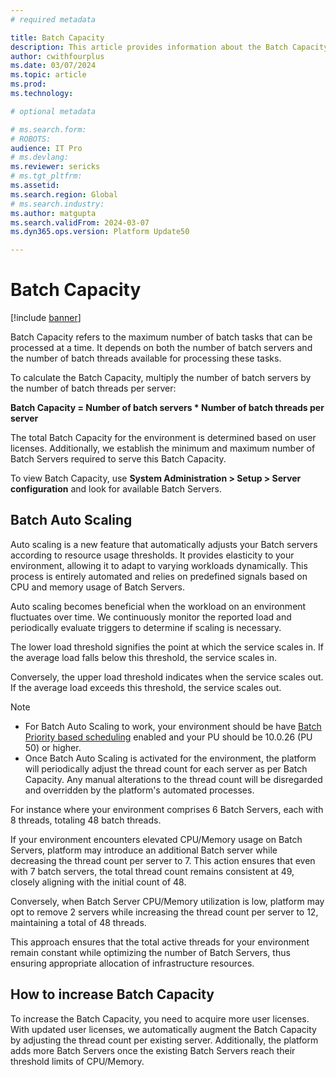 ```yaml
---
# required metadata

title: Batch Capacity
description: This article provides information about the Batch Capacity.
author: cwithfourplus
ms.date: 03/07/2024
ms.topic: article
ms.prod: 
ms.technology: 

# optional metadata

# ms.search.form: 
# ROBOTS: 
audience: IT Pro
# ms.devlang: 
ms.reviewer: sericks
# ms.tgt_pltfrm: 
ms.assetid: 
ms.search.region: Global
# ms.search.industry: 
ms.author: matgupta
ms.search.validFrom: 2024-03-07
ms.dyn365.ops.version: Platform Update50

---
```


# Batch Capacity 

[!include [banner](../includes/banner.md)]

Batch Capacity refers to the maximum number of batch tasks that can be processed at a time. It depends on both the number of batch servers and the number of batch threads available for processing these tasks.

To calculate the Batch Capacity, multiply the number of batch servers by the number of batch threads per server:

**Batch Capacity = Number of batch servers * Number of batch threads per server**

The total Batch Capacity for the environment is determined based on user licenses. Additionally, we establish the minimum and maximum number of Batch Servers required to serve this Batch Capacity.

To view Batch Capacity, use **System Administration > Setup > Server configuration** and look for available Batch Servers.

## Batch Auto Scaling 

Auto scaling is a new feature that automatically adjusts your Batch servers according to resource usage thresholds. It provides elasticity to your environment, allowing it to adapt to varying workloads dynamically. This process is entirely automated and relies on predefined signals based on CPU and memory usage of Batch Servers.

Auto scaling becomes beneficial when the workload on an environment fluctuates over time. We continuously monitor the reported load and periodically evaluate triggers to determine if scaling is necessary.

The lower load threshold signifies the point at which the service scales in. If the average load falls below this threshold, the service scales in.

Conversely, the upper load threshold indicates when the service scales out. If the average load exceeds this threshold, the service scales out.

> [!NOTE]
> - For Batch Auto Scaling to work, your environment should be have [Batch Priority based scheduling](priority-based-batch-scheduling.md) enabled and your PU should be 10.0.26 (PU 50) or higher.
> - Once Batch Auto Scaling is activated for the environment, the platform will periodically adjust the thread count for each server as per Batch Capacity. Any manual alterations to the thread count will be disregarded and overridden by the platform's automated processes.


For instance where your environment comprises 6 Batch Servers, each with 8 threads, totaling 48 batch threads. 

If your environment encounters elevated CPU/Memory usage on Batch Servers, platform may introduce an additional Batch server while decreasing the thread count per server to 7. This action ensures that even with 7 batch servers, the total thread count remains consistent at 49, closely aligning with the initial count of 48.

Conversely, when Batch Server CPU/Memory utilization is low, platform may opt to remove 2 servers while increasing the thread count per server to 12, maintaining a total of 48 threads.

This approach ensures that the total active threads for your environment remain constant while optimizing the number of Batch Servers, thus ensuring appropriate allocation of infrastructure resources. 

## How to increase Batch Capacity

To increase the Batch Capacity, you need to acquire more user licenses. With updated user licenses, we automatically augment the Batch Capacity by adjusting the thread count per existing server. Additionally, the platform adds more Batch Servers once the existing Batch Servers reach their threshold limits of CPU/Memory.